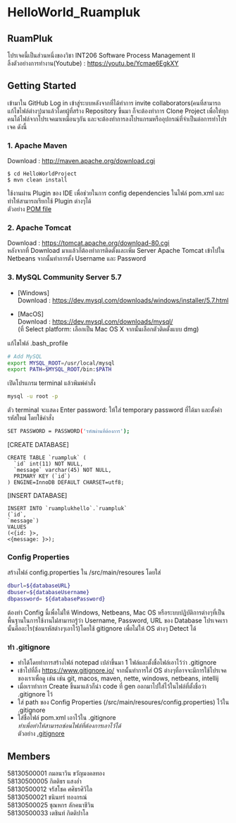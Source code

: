 # HelloWorld_Ruampluk
## RuamPluk<br>
โปรเจคนี้เป็นส่วนหนึ่งของวิชา INT206 Software Process Management II<br>
ลิ้งตัวอย่างการทำงาน(Youtube) : https://youtu.be/Ycmae6EgkXY<br>

## Getting Started
เข้ามาใน GitHub Log in เข้าสู่ระบบหลังจากที่ได้ทำการ invite collaborators(คนที่สามารถแก้ไขไฟล์ต่างๆ)มาแล้วโดยผู้ที่สร้าง Repository ขึ้นมา
ก็จะต้องทำการ Clone Project เพื่อให้ทุกคนได้ไฟล์จากโปรเจคมาเหมือนๆกัน และจะต้องทำการลงโปรแกรมหรืออุปกรณ์ที่จำเป็นต่อการทำโปรเจค ดังนี้

### 1. Apache Maven
Download : http://maven.apache.org/download.cgi 
```
$ cd HelloWorldProject
$ mvn clean install
```
ใช้งานผ่าน Plugin ของ IDE เพื่อช่วยในการ config dependencies ในไฟล์ pom.xml และทำให้สามารถเรียกใช้ Plugin ต่างๆได้ <br/>
ตัวอย่าง [POM file](https://github.com/jaratchock11/HelloWorld_Ruampluk/blob/master/pom.xml)

### 2. Apache Tomcat  

Download : https://tomcat.apache.org/download-80.cgi   
หลังจากที่ Download มาเแล้วก็ต้องทำการติดตั้งและเพิ่ม Server Apache Tomcat เข้าไปใน Netbeans จากนั้นทำการตั้ง Username และ Password

### 3. MySQL Community Server 5.7
* [Windows]  
Download : https://dev.mysql.com/downloads/windows/installer/5.7.html  

* [MacOS]  
Download : https://dev.mysql.com/downloads/mysql/  
(ที่ Select platform: เลือกเป็น Mac OS X จากนั้นเลือกตัวติดตั้งแบบ dmg)  

แก้ไขไฟล์ .bash_profile
```bash
# Add MySQL 
export MYSQL_ROOT=/usr/local/mysql 
export PATH=$MYSQL_ROOT/bin:$PATH
```
เปิดโปรแกรม terminal แล้วพิมพ์คำสั่ง  

```bash
mysql -u root -p
```
ตัว terminal จะแสดง Enter password: ให้ใส่ temporary password ที่ได้มา
และตั้งค่ารหัสใหม่ โดยใช้คำสั่ง  

```bash
SET PASSWORD = PASSWORD('รหัสผ่านที่ต้องการ'); 
```
[CREATE DATABASE]
```
CREATE TABLE `ruampluk` (
  `id` int(11) NOT NULL,
  `message` varchar(45) NOT NULL,
  PRIMARY KEY (`id`)
) ENGINE=InnoDB DEFAULT CHARSET=utf8;
```

[INSERT DATABASE]
```
INSERT INTO `ruamplukhello`.`ruampluk`
(`id`,
`message`)
VALUES
(<{id: }>,
<{message: }>);
```

### Config Properties
สร้างไฟล์ config.properties ใน /src/main/resoures โดยใส่

```bash
dburl=${databaseURL}
dbuser=${databaseUsername}
dbpassword= ${databasePassword}
```
ต้องทำ Config นี้เพื่อไม่ให้ Windows, Netbeans, Mac OS หรือระบบปฏิบัติการต่างๆที่เป็นพื้นฐานในการใช้งานไม่่สามารถรู้ว่า Username, Password, URL ของ Database โปรเจคเรานั้นคืออะไร(ซ่อนรหัสต่างๆเอาไว้)โดยใช้ gitignore เพื่อไม่ให้ OS ต่างๆ Detect ได้ 

### ทำ .gitignore
- ทำได้โดยทำการสร้างไฟล์ notepad เปล่าขึ้นมา 1 ไฟล์และตั้งชื่อไฟล์เอาไว้ว่า .gitignore 
- เข้าไปที่ลิ้ง https://www.gitignore.io/ จากนั้นทำการใส่ OS ต่างๆที่อาจจะมีการใช้โปรเจคของเราเพื่อดู เช่น เช่น git, macos, maven, nette, windows, netbeans, intellij 
- เมื่อเราทำการ Create ขึ้นมาแล้วก็นำ code ที่ gen ออกมาไปใส่ไว้ในไฟล์ที่ตั้งชื่อว่า .gitignore ไว้ 
- ใส่ path ของ Config Properties (/src/main/resoures/config.properties) ไว้ใน .gitignore 
- ใส่ชื่อไฟล์ pom.xml เอาไว้ใน .gitignore <br>
*ทำเพื่อทำให้สามารถซ่อนไฟล์ที่ต้องการเอาไว้ได้ <br>*
ตัวอย่าง [.gitignore](https://github.com/jaratchock11/HelloWorld_Ruampluk/blob/master/.gitignore)
## Members
58130500001 กมลนาวิน ขวัญมงคลทอง<br> 
58130500005 กิตติธร แสงอ่ำ<br>
58130500012 จรัสโชค ศศิธรศิวิไล<br>
58130500021 ชนินทร์ ทองกรณ์<br>
58130500025 ชุณหกร ลักคนาชีวิน<br>
58130500033 เตชินท์ กิตติปาโล<br>

